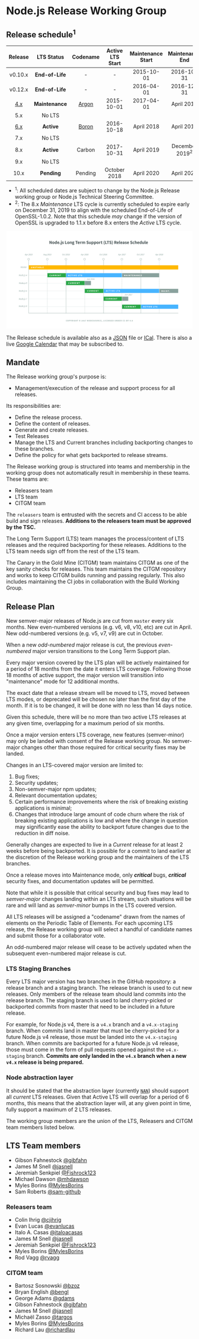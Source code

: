 # Node.js Release Working Group

## Release schedule<sup>1</sup>

| Release |  LTS Status   | Codename | Active LTS Start | Maintenance Start | Maintenance End |
|   :--:  |    :---:      |   :---:  |       :---:      |       :---:       |      :---:      |
|  v0.10.x  |**End-of-Life**|    -     |        -         |    2015-10-01     |   2016-10-31    |
|  v0.12.x  |**End-of-Life**|    -     |        -         |    2016-04-01     |   2016-12-31    |
| [4.x][] |**Maintenance**| [Argon][]|    2015-10-01    |    2017-04-01     |   April 2018    |
|  5.x    |No LTS         |          |                  |                   |                 |
| [6.x][] |**Active**     | [Boron][]|    2016-10-18    |    April 2018     |   April 2019    |
|  7.x    |No LTS         |          |                  |                   |                 |
|  8.x    |**Active**    | Carbon  |    2017-10-31  |    April 2019     |   December 2019<sup>2</sup> |
|  9.x    |No LTS         |          |                  |                   |                 |
| 10.x    |**Pending**    | Pending  |    October 2018  |    April 2020     |   April 2021    |

* <sup>1</sup>: All scheduled dates are subject to change by the Node.js Release
  working group or Node.js Technical Steering Committee.
* <sup>2</sup>: The 8.x *Maintenance* LTS cycle is currently scheduled to expire
  early on December 31, 2019 to align with the scheduled End-of-Life of
  OpenSSL-1.0.2. Note that this schedule *may* change if the version of OpenSSL
  is upgraded to 1.1.x before 8.x enters the *Active* LTS cycle.

<p><img src="schedule.png" alt="LTS Schedule"/></p>

The Release schedule is available also as a [JSON][] file or [ICal][]. There is
also a live [Google Calendar][] that may be subscribed to.

## Mandate

The Release working group's purpose is:

* Management/execution of the release and support process for all releases.

Its responsibilities are:

* Define the release process.
* Define the content of releases.
* Generate and create releases.
* Test Releases
* Manage the LTS and Current branches including backporting changes to
  these branches.
* Define the policy for what gets backported to release streams.

The Release working group is structured into teams and membership in
the working group does not automatically result in membership in these
teams. These teams are:

* Releasers team
* LTS team
* CITGM team

The `releasers` team is entrusted with the secrets and CI access to be able
build and sign releases. **Additions to the releasers team must be approved
by the TSC.**

The Long Term Support (LTS) team manages the process/content of LTS releases
and the required backporting for these releases. Additions to the LTS
team needs sign off from the rest of the LTS team.

The Canary in the Gold Mine (CITGM) team maintains CITGM as one of
the key sanity checks for releases. This team maintains the CITGM
repository and works to keep CITGM builds running and passing regularly.
This also includes maintaining the CI jobs in collaboration with the Build
Working Group.

## Release Plan

New semver-major releases of Node.js are cut from `master` every six months.
New even-numbered versions (e.g. v6, v8, v10, etc) are cut in April. New
odd-numbered versions (e.g. v5, v7, v9) are cut in October.

When a new *odd-numbered* major release is cut, the previous *even-numbered*
major version transitions to the Long Term Support plan.

Every major version covered by the LTS plan will be actively maintained for a
period of 18 months from the date it enters LTS coverage. Following those 18
months of active support, the major version will transition into "maintenance"
mode for 12 additional months.

The exact date that a release stream will be moved to LTS, moved between LTS
modes, or deprecated will be chosen no later than the first day of the month.
If it is to be changed, it will be done with no less than 14 days notice.

Given this schedule, there will be no more than two active LTS releases at any
given time, overlapping for a maximum period of six months.

Once a major version enters LTS coverage, new features (semver-minor) may only
be landed with consent of the Release working group. No semver-major
changes other than those required for critical security fixes may be landed.

Changes in an LTS-covered major version are limited to:

1. Bug fixes;
2. Security updates;
3. Non-semver-major npm updates;
4. Relevant documentation updates;
5. Certain performance improvements where the risk of breaking existing
   applications is minimal;
6. Changes that introduce large amount of code churn where the risk of breaking
   existing applications is low and where the change in question may
   significantly ease the ability to backport future changes due to the
   reduction in diff noise.

Generally changes are expected to live in a *Current* release for at least 2
weeks before being backported. It is possible for a commit to land earlier at
the discretion of the Release working group and the maintainers of the LTS branches.

Once a release moves into Maintenance mode, only ***critical*** bugs,
***critical*** security fixes, and documentation updates will be permitted.

Note that while it is possible that critical security and bug fixes may lead to
*semver-major* changes landing within an LTS stream, such situations will be
rare and will land as *semver-minor* bumps in the LTS covered version.

All LTS releases will be assigned a "codename" drawn from the names of elements
on the Periodic Table of Elements. For each upcoming LTS release, the Release
working group will select a handful of candidate names and submit those for a
collaborator vote.

An odd-numbered major release will cease to be actively updated when the
subsequent even-numbered major release is cut.

### LTS Staging Branches

Every LTS major version has two branches in the GitHub repository: a release
branch and a staging branch. The release branch is used to cut new releases.
Only members of the release team should land commits into the release branch.
The staging branch is used to land cherry-picked or backported commits from
master that need to be included in a future release.

For example, for Node.js v4, there is a `v4.x` branch and a `v4.x-staging`
branch. When commits land in master that must be cherry-picked for a future
Node.js v4 release, those must be landed into the `v4.x-staging` branch. When
commits are backported for a future Node.js v4 release, those must come in the
form of pull requests opened against the `v4.x-staging` branch. **Commits are
only landed in the `v4.x` branch when a new `v4.x` release is being prepared.**

### Node abstraction layer

It should be stated that the abstraction layer (currently [`NAN`][]) should
support all *current* LTS releases. Given that Active LTS will overlap
for a period of 6 months, this means that the abstraction layer will, at
any given point in time, fully support a maximum of 2 LTS releases.

[Argon]: https://nodejs.org/download/release/latest-argon/
[Boron]: https://nodejs.org/download/release/latest-boron/
[4.x]: https://nodejs.org/download/release/latest-v4.x/
[6.x]: https://nodejs.org/download/release/latest-v6.x/
[Google Calendar]: https://calendar.google.com/calendar/ical/eln7trd6k7n6asgg49bu2vqn4s%40group.calendar.google.com/public/basic.ics
[JSON]: schedule.json
[ICal]: schedule.ical
[`NAN`]: https://github.com/nodejs/nan

The working group members are the union of the LTS, Releasers
and CITGM team members listed below.

## LTS Team members
* Gibson Fahnestock [@gibfahn](https://github.com/gibfahn)
* James M Snell [@jasnell](https://github.com/jasnell)
* Jeremiah Senkpiel [@Fishrock123](https://github.com/Fishrock123)
* Michael Dawson [@mhdawson](https://github.com/mhdawson)
* Myles Borins [@MylesBorins](https://github.com/MylesBorins)
* Sam Roberts [@sam-github](https://github.com/sam-github)

### Releasers team
* Colin Ihrig [@cjihrig](https://github.com/cjihrig)
* Evan Lucas [@evanlucas](https://github.com/evanlucas)
* Italo A. Casas [@italoacasas](https://github.com/italoacasas)
* James M Snell [@jasnell](https://github.com/jasnell)
* Jeremiah Senkpiel [@Fishrock123](https://github.com/Fishrock123)
* Myles Borins [@MylesBorins](https://github.com/MylesBorins)
* Rod Vagg [@rvagg](https://github.com/rvagg)

### CITGM team
* Bartosz Sosnowski [@bzoz](https://github.com/bzoz)
* Bryan English [@bengl](https://github.com/bengl)
* George Adams [@gdams](https://github.com/gdams)
* Gibson Fahnestock [@gibfahn](https://github.com/gibfahn)
* James M Snell [@jasnell](https://github.com/jasnell)
* Michaël Zasso [@targos](https://github.com/targos)
* Myles Borins [@MylesBorins](https://github.com/MylesBorins)
* Richard Lau [@richardlau](https://github.com/richardlau)
